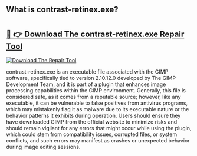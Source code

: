## What is contrast-retinex.exe? 

# <h2><a href="https://exedetect.com/download.php?contrast-retinex.exe">🔗 👉 Download The contrast-retinex.exe Repair Tool</a></h2>

[![Download The Repair Tool](https://exedetect.com/download-button.jpg)](https://exedetect.com/download.php?contrast-retinex.exe)

contrast-retinex.exe is an executable file associated with the GIMP software, specifically tied to version 2.10.12.0 developed by The GIMP Development Team, and it is part of a plugin that enhances image processing capabilities within the GIMP environment. Generally, this file is considered safe, as it comes from a reputable source; however, like any executable, it can be vulnerable to false positives from antivirus programs, which may mistakenly flag it as malware due to its executable nature or the behavior patterns it exhibits during operation. Users should ensure they have downloaded GIMP from the official website to minimize risks and should remain vigilant for any errors that might occur while using the plugin, which could stem from compatibility issues, corrupted files, or system conflicts, and such errors may manifest as crashes or unexpected behavior during image editing sessions.